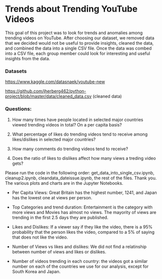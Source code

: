 # Trends about Trending YouTube Videos

This goal of this project was to look for trends and anomalies among trending videos on YouTube. After choosing our dataset, we removed data that we decided would not be useful to provide insights, cleaned the data, and combined the data into a single CSV file. Once the data was combed into a CSV file, each group member could look for interesting and useful insights from the data.   

### Datasets 
https://www.kaggle.com/datasnaek/youtube-new

https://github.com/jherberg462/python-project/blob/master/data/cleaned_data.csv (cleaned data)

### Questions:

1. How many times have people located in selected major countries viewed trending videos in total? On a per capita basis? 

2. What percentage of likes do trending videos tend to receive among likes/dislikes in selected major countries?

3. How many comments do trending videos tend to receive? 

4. Does the ratio of likes to dislikes affect how many views a treding video gets? 

Please run the code in the following order: get_data_into_single_csv.ipynb, cleanup2.ipynb, cleandata_dateissue.ipynb, the rest of the files. Thank you. The various plots and charts are in the Jupyter Notebooks. 

- Per Capita Views: Great Britain has the highest number, 1241, and Japan has the lowest one at  views per person.

- Top Categories and trend duration: Entertainment is the category with more views and Movies has almost no views. The mayority of views are trending in the first 2.5 days they are published.

- Likes and Dislikes: If a viewer say if they like the video, there is a 95% probability that the person likes the video, compared to a 5% of saying that does not like the video.

- Number of Views vs likes and dislikes: We did not find a relatinship between number of views and likes or dislikes.

- Number of videos trending in each country: the videos got a similar number on each of the countries we use for our analysis, except for South Korea and Japan.

